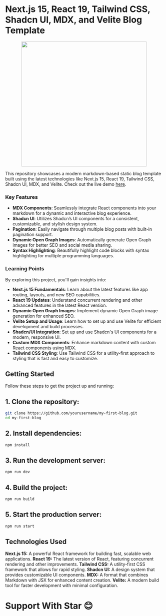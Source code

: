 # Next.js 15, React 19, Tailwind CSS, Shadcn UI, MDX, and Velite Blog Template

<p align="center">
 <img src="https://i.imgur.com/VgnktQH.png" width="400">
</p>

This repository showcases a modern markdown-based static blog template built using the latest technologies like Next.js 15, React 19, Tailwind CSS, Shadcn UI, MDX, and Velite. Check out the live demo [here]().

### Key Features

- **MDX Components**: Seamlessly integrate React components into your markdown for a dynamic and interactive blog experience.
- **Shadcn UI**: Utilizes Shadcn’s UI components for a consistent, customizable, and stylish design system.
- **Pagination**: Easily navigate through multiple blog posts with built-in pagination support.
- **Dynamic Open Graph Images**: Automatically generate Open Graph images for better SEO and social media sharing.
- **Syntax Highlighting**: Beautifully highlight code blocks with syntax highlighting for multiple programming languages.

### Learning Points

By exploring this project, you'll gain insights into:

- **Next.js 15 Fundamentals**: Learn about the latest features like app routing, layouts, and new SEO capabilities.
- **React 19 Updates**: Understand concurrent rendering and other advanced features in the latest React version.
- **Dynamic Open Graph Images**: Implement dynamic Open Graph image generation for enhanced SEO.
- **Velite Setup and Usage**: Learn how to set up and use Velite for efficient development and build processes.
- **Shadcn/UI Integration**: Set up and use Shadcn's UI components for a modern, responsive UI.
- **Custom MDX Components**: Enhance markdown content with custom React components using MDX.
- **Tailwind CSS Styling**: Use Tailwind CSS for a utility-first approach to styling that is fast and easy to customize.

## Getting Started

Follow these steps to get the project up and running:

## 1. **Clone the repository**:
```bash
git clone https://github.com/yourusername/my-first-blog.git
cd my-first-blog
```

## 2. Install dependencies:

```bash
npm install
```

## 3. Run the development server:

```bash
npm run dev
```

## 4. Build the project:

```bash
npm run build
```

## 5. Start the production server:

```bash
npm run start
```


## Technologies Used

**Next.js 15:** A powerful React framework for building fast, scalable web applications.
**React 19:** The latest version of React, featuring concurrent rendering and other improvements.
**Tailwind CSS:** A utility-first CSS framework that allows for rapid styling.
**Shadcn UI:** A design system that provides customizable UI components.
**MDX:** A format that combines Markdown with JSX for enhanced content creation.
**Velite:** A modern build tool for faster development with minimal configuration.


# Support With Star 😊

